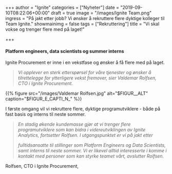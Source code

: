 +++
author = "Ignite"
categories = ["Nyheter"]
date = "2019-09-10T08:22:06+00:00"
draft = true
image = "/images/Ignite Team.png"
ingress = "På jakt etter jobb? Vi ønsker å rekruttere flere dyktige kolleger til Team Ignite."
showmainimg = false
tags = ["Rekruttering"]
title = "Vi skal vokse og trenger flere med på laget!"

+++
#### **Platform engineers, data scientists og summer interns**

Ignite Procurement er inne i en vekstfase og ønsker å få flere med på laget.

> _Vi opplever en sterk etterspørsel for våre tjenester og ønsker å tilrettelegge for ytterligere vekst fremover, sier Valdemar Rolfsen, CTO i Ignite Procurement._

{{% figure src="/images/Valdemar Rolfsen.jpg" alt="$FIGUR__ALT" caption="$FIGUR_E_CAPTI_N_"
%}}

I første omgang vil vi rekruttere flere, dyktige programutviklere - både på fast basis og interns til neste sommer.

> _En stadig økende kundemasse gjør at vi trenger flere programutviklere som kan bidra i videreutviklingen av Ignite Analytics, fortsetter Rolfsen. I utgangspunktet er vi på jakt etter_
>
> _fulltidsansatte til stillinger som Platform Engineers og Data Scientists, samt interns til neste sommer. Vi er likevel alltid interesserte i komme i kontakt med personer som kan styrke teamet vårt, avslutter Rolfsen._

Rolfsen, CTO i Ignite Procurement,